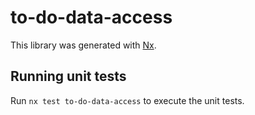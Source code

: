 # to-do-data-access

This library was generated with [Nx](https://nx.dev).

## Running unit tests

Run `nx test to-do-data-access` to execute the unit tests.
